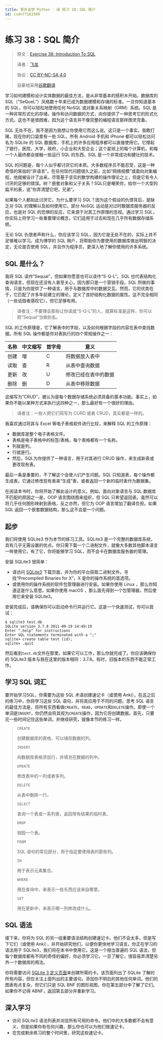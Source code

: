 ```yaml
---
title: 笨办法学 Python · 续 练习 38：SQL 简介
id: csdn77163389
---
```


# 练习 38：SQL 简介

> 原文：[Exercise 38: Introduction To SQL](https://learncodethehardway.org/more-python-book/ex38.html)
> 
> 译者：[飞龙](https://github.com/wizardforcel)
> 
> 协议：[CC BY-NC-SA 4.0](http://creativecommons.org/licenses/by-nc-sa/4.0/)
> 
> 自豪地采用[谷歌翻译](https://translate.google.cn/)

学习如何建模和设计实体数据的最佳方法，是从非常基本的搭积木开始。数据库的 SQL（“SeQueL”）风格数十年来已成为数据建模和存储的标准。一旦你知道基本的 SQL，你可以轻松地使用任何 NoSQL 或对象关系映射（ORM）系统。SQL 是一种非常形式化的存储，操作和访问数据的方式，向你提供了一种思考它的形式化方式。这也不是很困难，因为这个语言并不像完整的编程语言那样图灵完备。

SQL 无处不在，我不是因为我想让你使用它而这么说。这只是一个事实。我敢打赌，现在你的口袋里有一些 SQL。所有 Android 手机和 iPhone 都可以轻松访问名为 SQLite 的 SQL 数据库，手机上的许多应用程序都可以直接使用它。它撑起了银行，医院，大学，政府，小企业和大型企业；这个星球上的每个计算机，和每一个人最终都会接触一些运行 SQL 的东西。SQL 是一个非常成功和健壮的技术。

SQL 的问题是，每个人似乎都讨厌它的本质。大多数程序员不能忍受，这是一种奇怪的笨拙的“非语言”。在任何现代问题很久之前，比如“网络规模”或面向对象编程，他就被设计了出来。尽管基于坚实的数学构建的操作理论之上，但是它有令人讨厌的足够的错误。树？嵌套对象和父子关系？SQL只是嘲笑你，给你一个大型的扁平的表，说“你弄清楚它吧，兄弟”。

如果每个人都如此讨厌它，为什么要学习 SQL？因为这个假设的仇恨背后，是缺乏对 SQL 的理解以及如何使用它。部分 NoSQL 运动是对过时数据库服务器的反应，也是对 SQL 的恐惧的反应，它来源于对其工作原理的忽视。通过学习 SQL，你实际上将学习一些重要理论概念，它们适用于过去和现在几乎所有数据存储系统。

无论 SQL 仇恨者声称什么，你应该学习 SQL，因为它是无处不在的，实际上并不足够难以学习。成为博学的 SQL 用户，将帮助你为要使用的数据库做出明智的决定，无论是否使用 SQL，并且作为程序员，更深入地了解你使用的许多系统。

## SQL 是什么？

我将 SQL 读作“Sequal”，但如果你愿意也可以读作“S-Q-L”。SQL 也代表结构化查询语言，但现在还没有人甚至关心，因为那只是一个营销手段。SQL 所做的事情，只是为你提供了一种语言，用于与数据库中的数据交互。然而，它的优势在于，它匹配了许多年前建立的理论，定义了良好结构化数据的属性。这不完全相同（一些诋毁者感叹它），但它足够有用。

> 译者注：不要理会那些让你读成“S-Q-L”的人，就算标准是这样，你可以把“Sequal”当做别名。

SQL 的工作原理是，它了解表中的字段，以及如何根据字段的内容在表中查找数据。所有 SQL 操作都是你对表执行的四个常规操作之一：

| 名称 | 中文缩写 | 首字母 | 意义 |
| --- | --- | --- | --- |
| 创建 | 增 | C | 将数据放入表中 |
| 读取 | 查 | R | 从表中查询数据 |
| 更新 | 改 | U | 修改已经在表中的数据 |
| 删除 | 删 | D | 从表中移除数据 |

这缩写为“CRUD”，被认为是每个数据存储系统必须具备的基本功能。事实上，如果你不能以某种方式来执行这四种之一，那么最好有一个很好的理由。

> 译者注：一些人把它们简写为 CURD 或者 CRUD，其实都是一样的。

我喜欢通过将其与 Excel 等电子表格软件进行比较，来解释 SQL 的工作原理：

*   数据库是整个电子表格文件。
*   表格是电子表格中的标签/表格，每个表格都有一个名称。
*   列就是列。
*   行就是行。
*   然后，SQL为你提供了一种语言，用于对其进行 CRUD 操作，来生成新表或更改现有表。

最后一条是重要的，不了解这个会使人们产生问题。SQL 只知道表，每个操作都生成表。它通过修改现有表来“生成”表，或者返回一个新的临时表作为数据集。

在阅读本书时，你将开始了解此设计的意义。例如，面向对象语言与 SQL 数据库不匹配的原因之一是，OOP 语言围绕图来组织，但 SQL 只希望返回表。虽然可以将几乎任何图形映射到表格，反之亦然，但它为 OOP 语言增加了翻译负担。如果 SQL 返回一个嵌套数据结构，那么这不会是一个问题。

## 起步

我们将使用 SQLite3 作为本节的练习工具。SQLite3 是一个完整的数据库系统，具有几乎无需设置的优点。你只需下载一个二进制文件，就像大多数其他脚本语言一样使用它。有了它，你将能够学习 SQL，而不会卡在数据库服务器的管理。

安装 SQLite3 很简单：

*   请访问 [SQLite3](http://www.sqlite.org/download.html) 下载页面，并为你的平台获取二进制文件。寻找“Precompiled Binaries for X”，X 是你的操作系统的首选项。
*   或使用你的操作系统的软件包管理器进行安装。如果你使用 Linux ，那么你知道这是什么意思。如果你使用 macOS ，那么首先得到一个包管理器，然后使用它来安装 SQLite3。

安装完成后，请确保你可以启动命令行并运行它。这是一个快速测试，你可以尝试：

```
$ sqlite3 test.db
SQLite version 3.7.8 2011-09-19 14:49:19
Enter ".help" for instructions
Enter SQL statements terminated with a ";"
sqlite> create table test (id);
sqlite> .quit
```

然后看到`test.db`文件在那里。如果它可以工作，那么你就完成了。你应该确保你的 SQLite3 版本与我在这里的版本相同：3.7.8。有时，旧版本的东西不能正常工作。

## 学习 SQL 词汇

要开始学习SQL，你需要为这些 SQL 术语创建速记卡（或使用 Anki）。在这之后的练习中，你将学习这些 SQL 语句，并将其应用于不同的问题。思考 SQL 语言的最佳方法是，将所有东西看做`CREATE`，`READ`，`UPDATE`和`DELETE`操作。即使一个单词是`INSERT`，你仍然会将其视为`CREATE`操作，因为它将创建数据。首先，只要花一些时间记住这些单词，并继续研究，就像本节的练习一样。

> `CREATE`
> 
> 创建数据库的表格，可以储存数据的列。
> 
> `INSERT`
> 
> 向数据库表格添加行，并填充在数据的列中。
> 
> `UPDATE`
> 
> 修改表中的一列或者多列。
> 
> `DELETE`
> 
> 从表中删除一行。
> 
> `SELECT`
> 
> 查询一个表或一系列表，返回带有结果的临时表。
> 
> `DROP`
> 
> 销毁一个表。
> 
> `FROM`
> 
> SQL 语句的常见部分，用于指定要使用表的那些列。
> 
> `IN`
> 
> 用于表示元素集合。
> 
> `WHERE`
> 
> 用在查询中，来表示一些东西应该来自哪里。
> 
> `SET`
> 
> 用在更新中，来表示哪一列修改成什么。

## SQL 语法

接下来，你将为 SQL 的另一组重要语法结构创建速记卡。他们不会太多，但是写下它们（或使用 Anki），并开始研究他们，以便你更快地学习语言。你正在学习的语法用于 SQLite3，我们将在本书中使用它。这是一个相当普遍的 SQL 语法，但每个数据库都有不同的奇怪的偏好，你必须学习它。一旦了解它，很容易弄清楚另外一个数据库的用法。

你将需要访问 [SQLite 3 定义页面](https://sqlite.org/lang.html)来创建所需的卡。该页面列出了 SQLite 了解的所有内容，但仅关注上面列出的主要语句。添加你不明白的其他任何单词。他们的图表有点复杂，但它们只是 SQL BNF 的图形视图，你在第五部分中了解了它们。如果你不记得 ABNF，返回第五部分并重新学习。

## 深入学习

*   访问 SQLite3 语法列表并浏览所有可用的命令。他们中的大多数都不会有意义，但是如果你有任何兴趣，那么你也可以为他们做速记卡。
*   在完成剩余练习的整个时间里，研究这些速记卡。